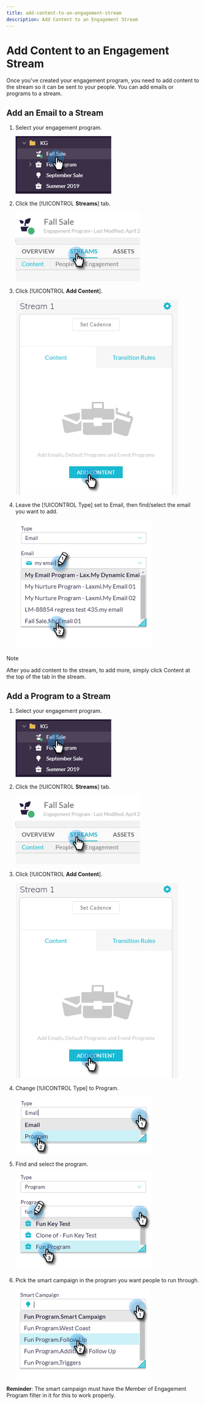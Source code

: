 ```yaml
---
title: add-content-to-an-engagement-stream
description: Add Content to an Engagement Stream
---
```


# Add Content to an Engagement Stream

Once you've created your engagement program, you need to add content to the stream so it can be sent to your people. You can add emails or programs to a stream.

## Add an Email to a Stream

1. Select your engagement program.

   ![Image One](/help/sky/assets/engagement-programs/add-content-to-an-engagement-stream/add-content-to-an-engagement-stream-1.png)

1. Click the [!UICONTROL **Streams**] tab.

   ![Image Two](/help/sky/assets/engagement-programs/add-content-to-an-engagement-stream/add-content-to-an-engagement-stream-2.png)

1. Click [!UICONTROL **Add Content**].

   ![Image Three](/help/sky/assets/engagement-programs/add-content-to-an-engagement-stream/add-content-to-an-engagement-stream-3.png)

1. Leave the [!UICONTROL Type] set to Email, then find/select the email you want to add.

   ![Image Four](/help/sky/assets/engagement-programs/add-content-to-an-engagement-stream/add-content-to-an-engagement-stream-4.png)

>[!NOTE]
>
>After you add content to the stream, to add more, simply click Content at the top of the tab in the stream.

## Add a Program to a Stream

1. Select your engagement program.

   ![Image Five](/help/sky/assets/engagement-programs/add-content-to-an-engagement-stream/add-content-to-an-engagement-stream-5.png)

1. Click the [!UICONTROL **Streams**] tab.

   ![Image Six](/help/sky/assets/engagement-programs/add-content-to-an-engagement-stream/add-content-to-an-engagement-stream-6.png)

1. Click [!UICONTROL **Add Content**].

   ![Image Seven](/help/sky/assets/engagement-programs/add-content-to-an-engagement-stream/add-content-to-an-engagement-stream-7.png)

1. Change [!UICONTROL Type] to Program.

   ![Image Eight](/help/sky/assets/engagement-programs/add-content-to-an-engagement-stream/add-content-to-an-engagement-stream-8.png)

1. Find and select the program.

   ![Image Nine](/help/sky/assets/engagement-programs/add-content-to-an-engagement-stream/add-content-to-an-engagement-stream-9.png)

1. Pick the smart campaign in the program you want people to run through.

   ![Image Ten](/help/sky/assets/engagement-programs/add-content-to-an-engagement-stream/add-content-to-an-engagement-stream-10.png)

**Reminder**: The smart campaign must have the Member of Engagement Program filter in it for this to work properly.
